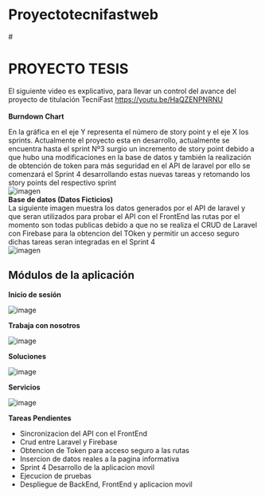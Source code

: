 # Proyectotecnifastweb
#<h1><b>PROYECTO TESIS</b></h1>
El siguiente video es explicativo, para llevar un control del avance del proyecto de titulación TecniFast https://youtu.be/HaQZENPNRNU
<br>
<br>
<b>Burndown Chart</b>
<br>

En la gráfica en el eje Y representa el número de story point y el eje X los sprints. 
Actualmente el proyecto esta en desarrollo, actualmente se encuentra hasta el sprint Nº3 surgio un incremento de story point debido a que hubo una modificaciones en la base de datos y también la realización de obtención de token para más seguridad en el API de laravel por ello se comenzará el Sprint 4 desarrollando estas nuevas tareas y retomando los story points del respectivo sprint
<br>
![imagen](https://user-images.githubusercontent.com/55716749/127089162-73f6988e-8991-4b84-b656-e3f6165606cf.png)
<br>
<b>Base de datos (Datos Ficticios)</b> 
<br>
La siguiente imagen muestra los datos generados por el API de laravel y que seran utilizados para probar el API con el FrontEnd las rutas por el momento son todas publicas debido a que no se realiza el CRUD de Laravel con Firebase para la obtencion del TOken y permitir un acceso seguro dichas tareas seran integradas en el Sprint 4
<br>
![imagen](https://user-images.githubusercontent.com/55716749/127091428-2bdc6881-52a2-4aac-8666-c570daac51ab.png)

<h2><b>Módulos de la aplicación</b></h2>

<b>Inicio de sesión</b>

![image](https://user-images.githubusercontent.com/67065421/127094675-1baf6cd8-3d50-44da-ae98-8ba393cecd33.png)

<b>Trabaja con nosotros</b>

![image](https://user-images.githubusercontent.com/67065421/127095369-ac27a6c6-d347-489f-b5a5-9d88c4f7bf52.png)

<b>Soluciones</b>

![image](https://user-images.githubusercontent.com/67065421/127095664-0143ca78-39df-43e6-ba03-8e30e2d9f047.png)

<b>Servicios</b>

![image](https://user-images.githubusercontent.com/67065421/127095685-eb9e52ea-7abd-46a8-8683-e51f645d2b79.png)

<b>Tareas Pendientes</b>
* Sincronizacion del API con el FrontEnd 
* Crud entre Laravel y Firebase 
* Obtencion de Token para acceso seguro a las rutas 
* Insercion de datos reales a la pagina informativa
* Sprint 4 Desarrollo de la aplicacion movil
* Ejecucion de pruebas 
* Despliegue de BackEnd, FrontEnd y aplicacion movil







